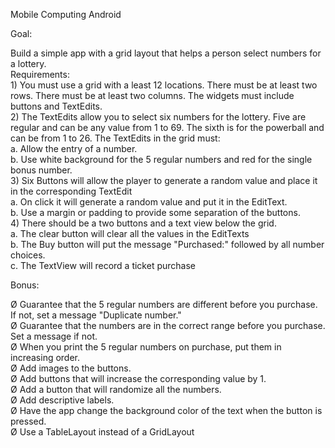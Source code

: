 Mobile	Computing	Android

<p>Goal:</p>	
Build	a	simple	app	with	a	grid	layout	that	helps	a	person	select	numbers	for	a	
lottery.</br>
Requirements:</br>
1) You	must	use	a	grid	with	a	least	12 locations. There	must	be	at	least	two	
rows.	There	must	be	at	least	two	columns.		The	widgets	must	include	buttons	
and	TextEdits.</br>
2) The TextEdits	allow	you	to	select	six	numbers	for	the	lottery.		Five	are	
regular	and	can	be	any	value	from	1	to	69.		The	sixth	is	for	the powerball	and	
can	be	from	1	to	26.	 The	TextEdits in	the	grid	must:</br>
a. Allow	the	entry	of	a	number.	</br>	
b. Use	white	background	for	the	5	regular	numbers	and	red	for	the	
single	bonus	number.</br>
3) Six	Buttons	will	allow	the	player	to	generate	a	random	value	and	place	it	in	
the	corresponding	TextEdit</br>
a. On	click	it	will	generate	a	random	value	and	put	it in	the	EditText.</br>
b. Use	a	margin	or	padding	to	provide	some	separation	of	the	buttons.</br>
4) There	should	be	a	two	buttons	and	a	text	view	below	the	grid.	</br>	
a. The	clear	button	will	clear	all	the	values	in	the	EditTexts</br>
b. The	Buy	button	will	put	the	message	"Purchased:" followed	by	all	
number	choices.</br>
c. The	TextView	will	record	a	ticket	purchase</br>
<p>Bonus:</p>	
Ø Guarantee	that	the	5	regular	numbers	are	different	before	you	purchase.		If	
not,	set	a	message	"Duplicate	number."</br>
Ø Guarantee	that	the	numbers	are	in	the	correct	range	before	you	purchase.		
Set	a	message	if	not.</br>
Ø When	you	print	the	5	regular	numbers	on	purchase,	put	them	in	increasing	
order.</br>
Ø Add	images	to	the	buttons.</br>
Ø Add	buttons	that	will	increase	the	corresponding	value	by	1.</br>
Ø Add	a	button	that	will	randomize	all	the	numbers.</br>
Ø Add	descriptive	labels.</br>
Ø Have	the	app	change	the	background	color	of	the	text	when	the	button	is	
pressed.</br>
Ø Use	a	TableLayout	instead	of	a	GridLayout</br>